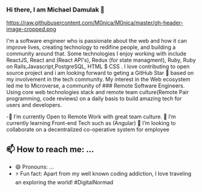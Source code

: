 ### Hi there, I am Michael Damulak 👋

https://raw.githubusercontent.com/M0nica/M0nica/master/gh-header-image-cropped.png

I'm a software engineer who is passionate about the web and how it can improve lives, creating technology to redifine people, and building a community around that. Some technologies I enjoy working with include ReactJS, React and (React API's), Redux (for state managment), Ruby, Ruby on Rails,Javascript,PostgreSQL, HTML $ CSS . I love contributing to open source project and i am looking forward to geting a GitHub Star 🌟 based on my involvement in the tech community. My interest in the Web ecosystem led me to Microverse, a community of ### Remote Software Engineers. Using core web technologies stack and remote team culture(Remote Pair programming, code reviews) on a daily basis to build amazing tech for users and developers.



-🔭 I’m currently Open to Remote Work with great team culture.
 🌱 I’m currently learning Front-end Tech such as (Angular)
 👯 I’m looking to collaborate on a decentralized co-operative system for employee


## 📫 How to reach me: ...
- 😄 Pronouns: ...
- ⚡ Fun fact: Apart from my well known coding addiction, I love traveling an exploring the world! #DigitalNormad

